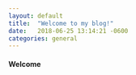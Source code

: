 ```yaml
---
layout: default
title:  "Welcome to my blog!"
date:   2018-06-25 13:14:21 -0600
categories: general
---
```

#### Welcome